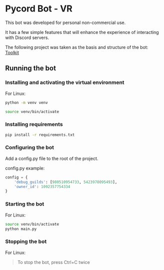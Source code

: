 # Pycord Bot - VR

This bot was developed for personal non-commercial use.

It has a few simple features that will enhance the experience of interacting with Discord servers.

The following project was taken as the basis and structure of the bot:
[Toolkit](https://github.com/Dorukyum/Toolkit)

## Running the bot

### Installing and activating the virtual environment

For Linux:

```sh
python -m venv venv
```

```sh
source venv/bin/activate
```

### Installing requirements

```sh 
pip install -r requirements.txt
```

### Configuring the bot

Add a config.py file to the root of the project.

config.py example:

```python
config = {
    'debug_guilds': [980510954733, 5423978095493],
    'owner_id': 1092357754334
}
```

### Starting the bot

For Linux:

```sh
source venv/bin/activate
python main.py
```

### Stopping the bot

For Linux:

> To stop the bot, press Ctrl+C twice
